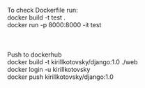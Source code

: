 To check Dockerfile run: </br>
docker build -t test .   </br>
docker run -p 8000:8000 -it test </br>
</br>
</br>
</br>
Push to dockerhub</br>
docker build -t kirillkotovsky/django:1.0 ./web</br>
docker login -u kirillkotovsky </br>
docker push kirillkotovsky/django:1.0</br>
